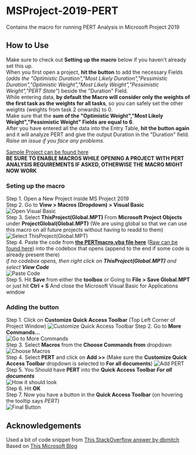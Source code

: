 # MSProject-2019-PERT
Contains the macro for running PERT Analysis in Microsoft Project 2019

## How to Use
Make sure to check out **Setting up the macro** below if you haven't already set this up.  
When you first open a project, **hit the button** to add the necessary Fields (_adds the "Optimistic Duration","Most Likely Duration","Pessimistic Duration","Optimistic Weight","Most Likely Weight","Pessimistic Weight","PERT State"_) beside the "Duration" Field.  
While entering data, **by default the Macro will consider only the weights of the first task as the weights for all tasks**, so you can safely set the other weights (weights from task 2 onwards) to 0.  
Make sure that the **sum of the "Optimistic Weight","Most Likely Weight","Pessimistic Weight" Fields are equal to 6**.  
After you have entered all the data into the Entry Table, **hit the button again** and it will analyze PERT and give the output Duration in the "Duration" field.  
_Raise an issue if you face any problems._  
  
[Sample Project can be found here](./SampleProject.mpp)  
**BE SURE TO ENABLE MACROS WHILE OPENING A PROJECT WITH PERT ANALYSIS REQUIREMENTS IF ASKED, OTHERWISE THE MACRO MIGHT NOW WORK**

### Seting up the macro
Step 1. Open a New Project inside MS Project 2019  
Step 2. Go to **View > Macros (Dropdown) > Visual Basic**  
![Open Visual Basic](./images/OpenVBFromProject.png)  
Step 3. Select **ThisProject(Global.MPT)** From **Microsoft Project Objects** under **ProjectGlobal(Global.MPT)** (We are using global so that we can use this macro on all future projects without having to readd to them)  
![Select ThisProject(Global.MPT)](./images/SelectThisProject.png)  
Step 4. Paste the code from **[the PERTmacro.vba file here](./PERTmacro.vba)** ([Raw can be found here](https://raw.githubusercontent.com/flametron/MSProject-2019-PERT/main/PERTmacro.vba)) into the codebox that opens (append to the end if some code is already present there)  
_if no codebox opens, then right click on **ThisProject(Global.MPT)** and select **View Code**_  
![Paste Code](./images/PasteTheCode.png)  
Step 5. Hit **Save** from either the **toolbox** or Going to **File > Save Global.MPT** or just hit **Ctrl + S** And close the Microsoft Visual Basic for Applications window  

### Adding the button
Step 1. Click on **Customize Quick Access Toolbar** (Top Left Corner of Project Window)
![Customize Quick Access Toolbar](./images/CustomizeQuickAccessBar.png)
Step 2. Go to **More Commands...**  
![Go to More Commands](./images/SelectMoreCommands.png)  
Step 3. Select **Macros** from the **Choose Commands from** dropdown  
![Choose Macros](./images/SelectMacrosFromTheChooseCommandsFromDropdown.png)  
Step 4. Select **PERT** and click on **Add >>**  (Make sure the **Customize Quick Access Toolbar** dropdown is selected to **For all documents**)
![Add PERT](./images/SelectPERTAndClickOnAdd.png)  
Step 5. You Should have **PERT** into the **Quick Access Toolbar _For all documents_**  
![How it should look](./images/YouShouldHavePERTInTheAccessToolBarNow.png)  
Step 6. Hit **OK**  
Step 7. Now you have a button in the **Quick Access Toolbar** (on hovering the tooltip says _PERT_)  
![Final Button](./images/HereIsThePertButton.png)



## Acknowledgements

Used a bit of code snippet from [This StackOverflow answer by dbmitch](https://stackoverflow.com/a/51144941/8791515)  
Based on [This Microsoft Blog](https://docs.microsoft.com/en-us/archive/blogs/projectified/three-point-estimation-pert-in-project-2010-take-1)
